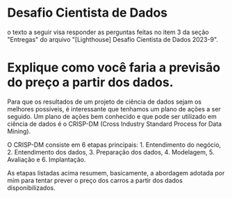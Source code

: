 # Desafio Cientista de Dados
o texto a seguir visa responder as perguntas feitas no item 3 da seção "Entregas" do arquivo "[Lighthouse] Desafio Cientista de Dados 2023-9".

# Explique como você faria a previsão do preço a partir dos dados.
Para que os resultados de um projeto de ciência de dados sejam os melhores possíveis, é interessante que tenhamos um plano de ações a ser seguido. Um plano de ações bem conhecido e que pode ser utilizado em ciência de dados é o CRISP-DM (Cross Industry Standard Process for Data Mining). 

O CRISP-DM consiste em 6 etapas principais: 1. Entendimento do negócio, 2. Entendimento dos dados, 3. Preparação dos dados, 4. Modelagem, 5. Avaliação e 6. Implantação. 

As etapas listadas acima resumem, basicamente, a abordagem adotada por mim para tentar prever o preço dos carros a partir dos dados disponibilizados.
